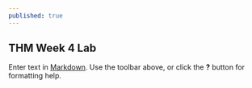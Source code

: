 ```yaml
---
published: true
---
```

## THM Week 4 Lab

Enter text in [Markdown](http://daringfireball.net/projects/markdown/). Use the toolbar above, or click the **?** button for formatting help.
